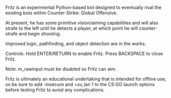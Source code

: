 Fritz is an experimental Python-based bot designed to eventually rival the existing bots within Counter-Strike: Global Offensive.

At present, he has some primitive vision/aiming capabilities and will also strafe to the left until he detects a player, at which point he will counter-strafe and begin shooting.

Improved logic, pathfinding, and object detection are in the works.

Controls: Hold ENTER/RETURN to enable Fritz. Press BACKSPACE to close Fritz.

Note: m_rawinput must be disabled so Fritz can aim.

Fritz is ultimately an educational undertaking that is intended for offline use, so be sure to add -insecure and +sv_lan 1 to the CS:GO launch options before testing Fritz to avoid any complications.